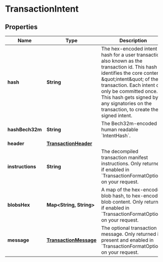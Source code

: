 

# TransactionIntent


## Properties

| Name | Type | Description | Notes |
|------------ | ------------- | ------------- | -------------|
|**hash** | **String** | The hex-encoded intent hash for a user transaction, also known as the transaction id. This hash identifies the core content \&quot;intent\&quot; of the transaction. Each intent can only be committed once. This hash gets signed by any signatories on the transaction, to create the signed intent.  |  |
|**hashBech32m** | **String** | The Bech32m-encoded human readable &#x60;IntentHash&#x60;. |  |
|**header** | [**TransactionHeader**](TransactionHeader.md) |  |  |
|**instructions** | **String** | The decompiled transaction manifest instructions. Only returned if enabled in &#x60;TransactionFormatOptions&#x60; on your request. |  [optional] |
|**blobsHex** | **Map&lt;String, String&gt;** | A map of the hex-encoded blob hash, to hex-encoded blob content. Only returned if enabled in &#x60;TransactionFormatOptions&#x60; on your request. |  [optional] |
|**message** | [**TransactionMessage**](TransactionMessage.md) | The optional transaction message. Only returned if present and enabled in &#x60;TransactionFormatOptions&#x60; on your request. |  [optional] |



